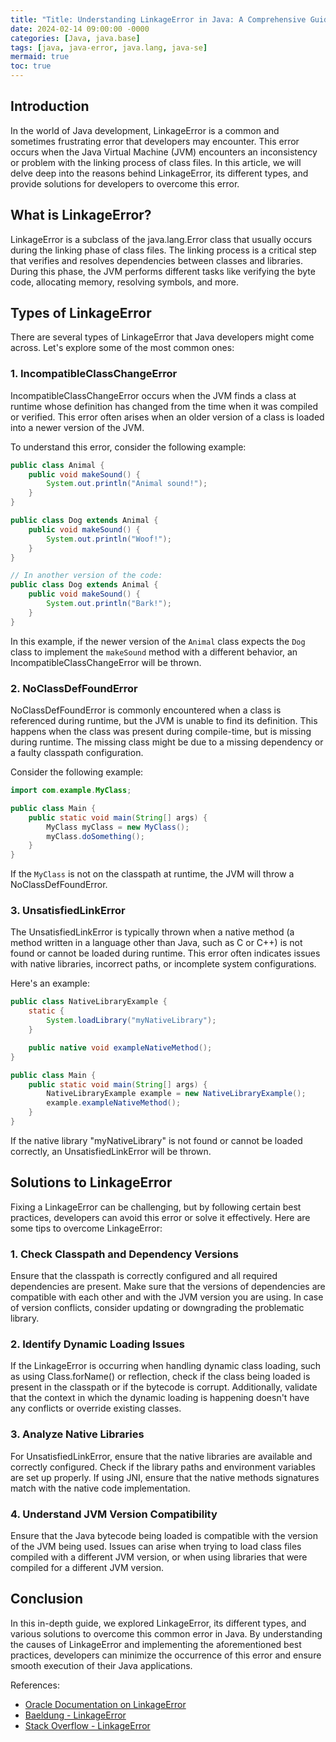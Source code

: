 ```yaml
---
title: "Title: Understanding LinkageError in Java: A Comprehensive Guide for Developers"
date: 2024-02-14 09:00:00 -0000
categories: [Java, java.base]
tags: [java, java-error, java.lang, java-se]
mermaid: true
toc: true
---
```



## Introduction
In the world of Java development, LinkageError is a common and sometimes frustrating error that developers may encounter. This error occurs when the Java Virtual Machine (JVM) encounters an inconsistency or problem with the linking process of class files. In this article, we will delve deep into the reasons behind LinkageError, its different types, and provide solutions for developers to overcome this error.

## What is LinkageError?
LinkageError is a subclass of the java.lang.Error class that usually occurs during the linking phase of class files. The linking process is a critical step that verifies and resolves dependencies between classes and libraries. During this phase, the JVM performs different tasks like verifying the byte code, allocating memory, resolving symbols, and more.

## Types of LinkageError
There are several types of LinkageError that Java developers might come across. Let's explore some of the most common ones:

### 1. IncompatibleClassChangeError
IncompatibleClassChangeError occurs when the JVM finds a class at runtime whose definition has changed from the time when it was compiled or verified. This error often arises when an older version of a class is loaded into a newer version of the JVM. 

To understand this error, consider the following example:

```java
public class Animal {
    public void makeSound() {
        System.out.println("Animal sound!");
    }
}

public class Dog extends Animal {
    public void makeSound() {
        System.out.println("Woof!");
    }
}

// In another version of the code:
public class Dog extends Animal {
    public void makeSound() {
        System.out.println("Bark!");
    }
}
```

In this example, if the newer version of the `Animal` class expects the `Dog` class to implement the `makeSound` method with a different behavior, an IncompatibleClassChangeError will be thrown.

### 2. NoClassDefFoundError
NoClassDefFoundError is commonly encountered when a class is referenced during runtime, but the JVM is unable to find its definition. This happens when the class was present during compile-time, but is missing during runtime. The missing class might be due to a missing dependency or a faulty classpath configuration.

Consider the following example:

```java
import com.example.MyClass;

public class Main {
    public static void main(String[] args) {
        MyClass myClass = new MyClass();
        myClass.doSomething();
    }
}
```

If the `MyClass` is not on the classpath at runtime, the JVM will throw a NoClassDefFoundError.

### 3. UnsatisfiedLinkError
The UnsatisfiedLinkError is typically thrown when a native method (a method written in a language other than Java, such as C or C++) is not found or cannot be loaded during runtime. This error often indicates issues with native libraries, incorrect paths, or incomplete system configurations.

Here's an example:

```java
public class NativeLibraryExample {
    static {
        System.loadLibrary("myNativeLibrary");
    }

    public native void exampleNativeMethod();
}

public class Main {
    public static void main(String[] args) {
        NativeLibraryExample example = new NativeLibraryExample();
        example.exampleNativeMethod();
    }
}
```

If the native library "myNativeLibrary" is not found or cannot be loaded correctly, an UnsatisfiedLinkError will be thrown.

## Solutions to LinkageError
Fixing a LinkageError can be challenging, but by following certain best practices, developers can avoid this error or solve it effectively. Here are some tips to overcome LinkageError:

### 1. Check Classpath and Dependency Versions
Ensure that the classpath is correctly configured and all required dependencies are present. Make sure that the versions of dependencies are compatible with each other and with the JVM version you are using. In case of version conflicts, consider updating or downgrading the problematic library.

### 2. Identify Dynamic Loading Issues
If the LinkageError is occurring when handling dynamic class loading, such as using Class.forName() or reflection, check if the class being loaded is present in the classpath or if the bytecode is corrupt. Additionally, validate that the context in which the dynamic loading is happening doesn't have any conflicts or override existing classes.

### 3. Analyze Native Libraries
For UnsatisfiedLinkError, ensure that the native libraries are available and correctly configured. Check if the library paths and environment variables are set up properly. If using JNI, ensure that the native methods signatures match with the native code implementation.

### 4. Understand JVM Version Compatibility
Ensure that the Java bytecode being loaded is compatible with the version of the JVM being used. Issues can arise when trying to load class files compiled with a different JVM version, or when using libraries that were compiled for a different JVM version.

## Conclusion
In this in-depth guide, we explored LinkageError, its different types, and various solutions to overcome this common error in Java. By understanding the causes of LinkageError and implementing the aforementioned best practices, developers can minimize the occurrence of this error and ensure smooth execution of their Java applications.

References:
- [Oracle Documentation on LinkageError](https://docs.oracle.com/en/java/javase/16/docs/api/java.base/java/lang/LinkageError.html)
- [Baeldung - LinkageError](https://www.baeldung.com/java-linkageerror)
- [Stack Overflow - LinkageError](https://stackoverflow.com/questions/9828257/what-causes-the-java-lang-linkageerror-violation-of-linkage-rules)
